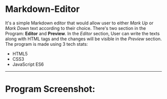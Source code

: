 # Markdown-Editor

It's a simple Markdown editor that would allow user to either _Mark Up_ or _Mark Down_ text according to their choice. There's two section in the Program: __Editor__ and __Preview__. In the _Editor_ section, User can write the texts along with HTML tags and the changes will be visible in the _Preview_ section. The program is made using 3 tech stats:
- HTML5
- CSS3
- JavaScript ES6

---

# Program Screenshot:

<p align="center">
